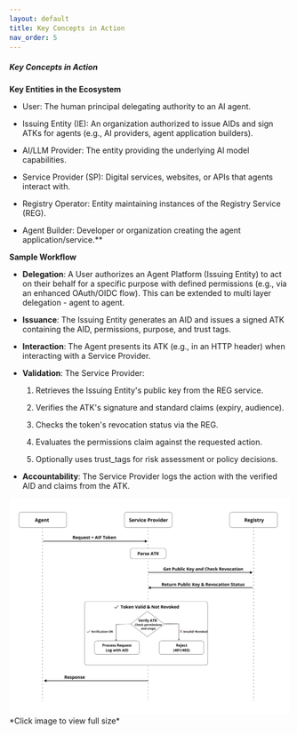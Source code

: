 ```yaml
---
layout: default
title: Key Concepts in Action
nav_order: 5
---
```

##### Key Concepts in Action


**Key Entities in the Ecosystem**

- User: The human principal delegating authority to an AI agent.
    
- Issuing Entity (IE): An organization authorized to issue AIDs and sign ATKs for agents (e.g., AI providers, agent application builders).
    
- AI/LLM Provider: The entity providing the underlying AI model capabilities.
    
- Service Provider (SP): Digital services, websites, or APIs that agents interact with.
    
- Registry Operator: Entity maintaining instances of the Registry Service (REG).
- Agent Builder: Developer or organization creating the agent application/service.**

**Sample Workflow**

- **Delegation**: A User authorizes an Agent Platform (Issuing Entity) to act on their behalf for a specific purpose with defined permissions (e.g., via an enhanced OAuth/OIDC flow). This can be extended to multi layer delegation - agent to agent.
    
- **Issuance**: The Issuing Entity generates an AID and issues a signed ATK containing the AID, permissions, purpose, and trust tags.
    
- **Interaction**: The Agent presents its ATK (e.g., in an HTTP header) when interacting with a Service Provider.
    
- **Validation**: The Service Provider:
    

	1. Retrieves the Issuing Entity's public key from the REG service.
    
	2. Verifies the ATK's signature and standard claims (expiry, audience).
    
	3. Checks the token's revocation status via the REG.
    
	4. Evaluates the permissions claim against the requested action.
    
	5. Optionally uses trust_tags for risk assessment or policy decisions.
    

- **Accountability**: The Service Provider logs the action with the verified AID and claims from the ATK.

<a href="images/sequence-diagram.png" target="_blank">
  <img src="images/sequence-diagram.png" alt="AIF Verification Flow" style="max-width: 100%; height: auto;">
</a>
*Click image to view full size*